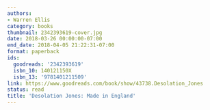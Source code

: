 ```yaml
---
authors:
- Warren Ellis
category: books
thumbnail: 2342393619-cover.jpg
date: 2018-03-26 00:00:00-07:00
end_date: 2018-04-05 21:22:31-07:00
format: paperback
ids:
  goodreads: '2342393619'
  isbn_10: 140121150X
  isbn_13: '9781401211509'
link: https://www.goodreads.com/book/show/43738.Desolation_Jones
status: read
title: 'Desolation Jones: Made in England'
---
```

